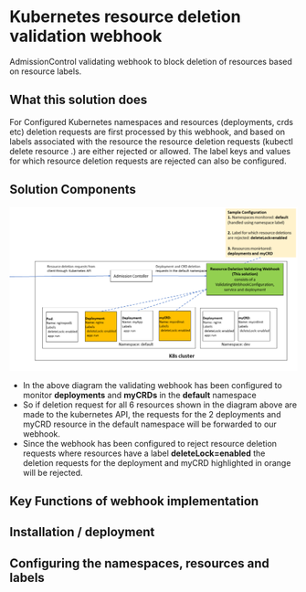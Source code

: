 # Kubernetes resource deletion validation webhook
AdmissionControl validating webhook to block deletion of resources based on resource labels.

## What this solution does
For Configured Kubernetes namespaces and resources (deployments, crds etc) deletion requests are first processed by this webhook, and based on labels associated with the resource the resource deletion requests (kubectl delete resource .) are either rejected or allowed. The label keys and values for which resource deletion requests are rejected can also be configured.

## Solution Components
![alt](./images/deletion-validation-webhook.png)
* In the above diagram the validating webhook has been configured to monitor **deployments** and **myCRDs** in the **default** namespace
* So if deletion request for all 6 resources shown in the diagram above are made to the kubernetes API, the requests for the 2 deployments and myCRD resource in the default namespace will be forwarded to our webhook. 
* Since the webhook has been configured to reject resource deletion requests where resources have a label **deleteLock=enabled** the deletion requests for the deployment and myCRD highlighted in orange will be rejected.  

## Key Functions of webhook implementation

## Installation / deployment

## Configuring the namespaces, resources and labels

